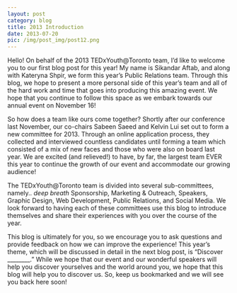 ```yaml
---
layout: post
category: blog
title: 2013 Introduction
date: 2013-07-20
pic: /img/post_img/post12.png
---
```




Hello! On behalf of the 2013 TEDxYouth@Toronto team, I’d like to welcome you to our first blog post for this year! My name is Sikandar Aftab, and along with Kateryna Shpir, we form this year’s Public Relations team. Through this blog, we hope to present a more personal side of this year’s team and all of the hard work and time that goes into producing this amazing event. We hope that you continue to follow this space as we embark towards our annual event on November 16!

So how does a team like ours come together? Shortly after our conference last November, our co-chairs Sabeen Saeed and Kelvin Lui set out to form a new committee for 2013. Through an online application process, they collected and interviewed countless candidates until forming a team which consisted of a mix of new faces and those who were also on board last year. We are excited (and relieved!) to have, by far, the largest team EVER this year to continue the growth of our event and accommodate our growing audience!

The TEDxYouth@Toronto team is divided into several sub-committees, namely.. *deep breath* Sponsorship, Marketing & Outreach, Speakers, Graphic Design, Web Development, Public Relations, and Social Media. We look forward to having each of these committees use this blog to introduce themselves and share their experiences with you over the course of the year.

This blog is ultimately for you, so we encourage you to ask questions and provide feedback on how we can improve the experience! This year’s theme, which will be discussed in detail in the next blog post, is “Discover ________.” While we hope that our event and our wonderful speakers will help you discover yourselves and the world around you, we hope that this blog will help you to discover us. So, keep us bookmarked and we will see you back here soon!
